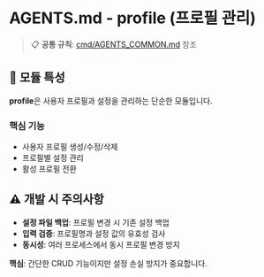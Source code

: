 # AGENTS.md - profile (프로필 관리)

> 📋 **공통 규칙**: [cmd/AGENTS_COMMON.md](../AGENTS_COMMON.md) 참조

## 🎯 모듈 특성

**profile**은 사용자 프로필과 설정을 관리하는 단순한 모듈입니다.

### 핵심 기능

- 사용자 프로필 생성/수정/삭제
- 프로필별 설정 관리
- 활성 프로필 전환

## ⚠️ 개발 시 주의사항

- **설정 파일 백업**: 프로필 변경 시 기존 설정 백업
- **입력 검증**: 프로필명과 설정 값의 유효성 검사
- **동시성**: 여러 프로세스에서 동시 프로필 변경 방지

**핵심**: 간단한 CRUD 기능이지만 설정 손실 방지가 중요합니다.
